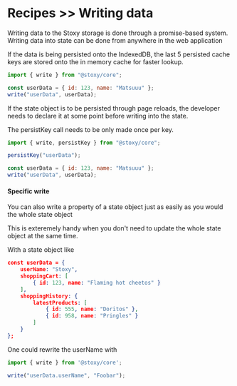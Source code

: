 # Recipes >> Writing data

Writing data to the Stoxy storage is done through a promise-based system. Writing data into state can be done from
anywhere in the web application

If the data is being persisted onto the IndexedDB, the last 5 persisted cache keys are stored onto the in memory cache 
for faster lookup.

```js copy
import { write } from "@stoxy/core";

const userData = { id: 123, name: "Matsuuu" };
write("userData", userData);

```


If the state object is to be persisted through page reloads, the developer needs to declare it at 
some point before writing into the state.

The persistKey call needs to be only made once per key.

```js copy
import { write, persistKey } from "@stoxy/core";

persistKey("userData");

const userData = { id: 123, name: "Matsuuu" };
write("userData", userData);

```

#### Specific write

You can also write a property of a state object just as easily as you would the whole state object

This is exteremely handy when you don't need to update the whole state object at the same time.

With a state object like

```json copy
const userData = {
    userName: "Stoxy",
    shoppingCart: [
        { id: 123, name: "Flaming hot cheetos" }
    ],
    shoppingHistory: {
        latestProducts: [
            { id: 555, name: "Doritos" },
            { id: 958, name: "Pringles" }
        ]
    }
};
```

One could rewrite the userName with


```js copy
import { write } from '@stoxy/core';

write("userData.userName", "Foobar");
```
